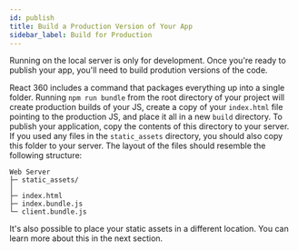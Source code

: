 ```yaml
---
id: publish
title: Build a Production Version of Your App
sidebar_label: Build for Production
---
```


Running on the local server is only for development. Once you're ready to publish your app, you'll need to build prodution versions of the code.

React 360 includes a command that packages everything up into a single folder. Running `npm run bundle` from the root directory of your project will create production builds of your JS, create a copy of your `index.html` file pointing to the production JS, and place it all in a new `build` directory. To publish your application, copy the contents of this directory to your server. If you used any files in the `static_assets` directory, you should also copy this folder to your server. The layout of the files should resemble the following structure:

```
Web Server
├─ static_assets/
│
├─ index.html
├─ index.bundle.js
└─ client.bundle.js
```

It's also possible to place your static assets in a different location. You can learn more about this in the next section.